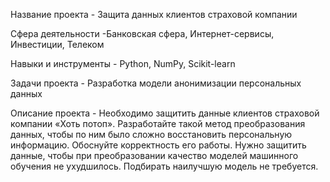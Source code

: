Название проекта - Защита данных клиентов страховой компании

Сфера деятельности -Банковская сфера, Интернет-сервисы, Инвестиции, Телеком

Навыки и инструменты - Python, NumPy, Scikit-learn

Задачи проекта - Разработка модели анонимизации персональных данных

Описание проекта - Необходимо защитить данные клиентов страховой компании «Хоть потоп». Разработайте такой метод преобразования данных, чтобы по ним было сложно восстановить персональную информацию. Обоснуйте корректность его работы. Нужно защитить данные, чтобы при преобразовании качество моделей машинного обучения не ухудшилось. Подбирать наилучшую модель не требуется.
